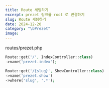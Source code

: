 ```yaml
---
title: Route 세팅하기
excerpt: prezet 링크를 root 로 변경하기
slug: Route 세팅하기
date: 2024-12-20
category: "\bPrezet"
image:
---
```


routes/prezet.php

```php
Route::get('/', IndexController::class)
->name('prezet.index');

Route::get('/{slug}', ShowController::class)
->name('prezet.show')
->where('slug', '.*');
```

